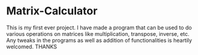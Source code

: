 # Matrix-Calculator
This is my first ever project. I have made a program that can be used to do various operations on matrices like multiplication, transpose, inverse, etc. Any tweaks in the programs as well as addition of functionalities is heartily welcomed. THANKS 
